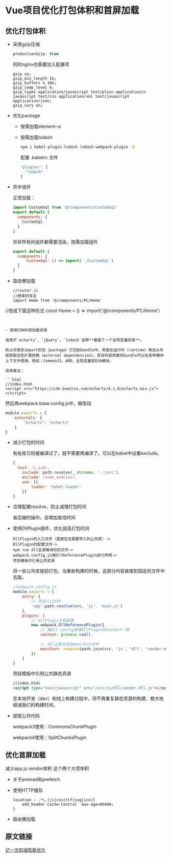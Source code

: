 # Vue项目优化打包体积和首屏加载



## 优化打包体积

- 采用gzip压缩

  ```js
  productionGzip: true
  ```

  同时nginx也需要加入配置项

  ```nginx
  gzip on;
  gzip_min_length 1k;
  gzip_buffers 4 16k;
  gzip_comp_level 6;
  gzip_types application/javascript text/plain application/x-javascript text/css application/xml text/javascript application/json;
  gzip_vary on;
  ```

- 优化package

  - 按需加载element-ui

  - 按需加载lodash

    ```bash
    npm i babel-plugin-lodash lodash-webpack-plugin -D
    ```

    配置 .babelrc 文件

    ```js
    "plugins": [
      "lodash"
    ]
    ```

- 异步组件

  正常加载：

  ```js
  import CustomSql from '@/components/CustomSql'
  export default {
    components: {
      CustomSql
    }
  }
  ```

  并非所有的组件都需要渲染，按需加载组件

  ```js
  export default {
  	components: {
  		CustomSql: () => import('./CustomSql')
  	}
  }
  ```

- 路由懒加载

  ```
  //router.js
  //原来的写法
  import Home from '@/components/PC/Home'
//改成下面这种形式
  const Home = () => import('@/components/PC/Home')
  ```
  

- 使用CDN外部加载资源

  适用于`echarts`、`jQuery`、`lodash`这种**暴露了一个全局变量的库**。

  防止将某些import的包（package）打包到bundle中，而是在运行时（runtime）再去从外部获取这些扩展依赖（external dependencies）。具有外部依赖的bundle可以在各种模块上下文中使用。例如：CommonJS、AMD、全局变量和ES6模块。

  具体做法：

  ```html
  //index.html
  <script src="https://cdn.bootcss.com/echarts/4.1.0/echarts.min.js"></script>
  ```

  然后再webpack.base.config.js中，做改动

  ```js
  module.exports = {
      externals: {
          "echarts": "echarts"
      }
  }
  ```

- 减少打包的时间

  有些库已经被编译过了，就不需要再编译了。可以在babel中设置exclude。

  ```js
  {
  	test: /\.js$/,
      include: path.resolve(__dirname, '../src'),
      exclude: /node_modules/,
      use: [{
          loader: 'babel-loader'
      }]
  }
  ```

- 合理配置resolve，防止减慢打包时间

  省后缀的操作。会增加查找时间

- 使用DllPlugin插件，优化提高打包时间

  ```
  DllPlugin的入口文件（里面包含需要导入的公共库）->
  DllPlugin的配置文件->
  npm run dll生成编译后的文件->
  webpack.config.js用DllReferencePlugin进行声明->
  项目模板中引用公共资源
  ```

  将一些公共库提前打包，当重新构建的时候，这部分内容直接到固定的文件中去取。

  ```js
  //webpack.config.js
  module.exports = {
      entry: {
          // 项目入口文件
          'app':path.resolve(src, 'js', 'main.js')
      },
      plugins: [
          // dllPlugin关联配置
          new webpack.DllReferencePlugin({
              // 跟dll.config里面DllPlugin的context一致
              context: process.cwd(), 
              
              // dll过程生成的manifest文件
              manifest: require(path.join(src, 'js', "dll", "vendor-manifest.json"))
          })
      ]
  }
  ```

  项目模板中引用公共静态资源

  ```html
  //index.html
  <script type="text/javascript" src="/src/js/dll/vendor.dll.js"></script>
  ```

  在本地开发（dev）和线上构建过程中，将不再重复静态资源的构建，极大地缩减我们的构建时间。

- 提取公共代码

  webpack3使用：CommonsChunkPlugin

  webpack4使用：SplitChunksPlugin



## 优化首屏加载

减少app.js  vendor体积  这个两个大项体积

- 关于preload和prefetch

- 使用HTTP缓存

  ```nginx
  location ~ .*\.(js|css|ttf|svg|ico){
      add_header Cache-Control  max-age=86400;
  }
  ```


- 路由懒加载

## 原文链接

[记一次前端性能优化](https://juejin.im/post/5cd4d991e51d453a4a357e69)

